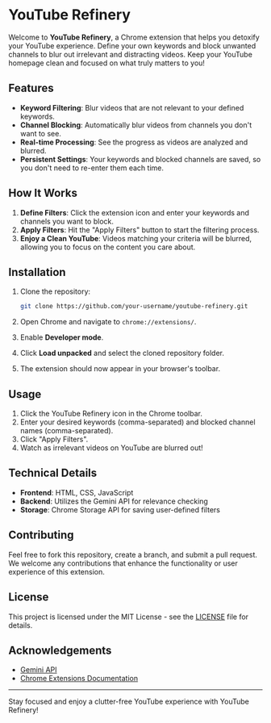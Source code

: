 # YouTube Refinery

Welcome to **YouTube Refinery**, a Chrome extension that helps you detoxify your YouTube experience. Define your own keywords and block unwanted channels to blur out irrelevant and distracting videos. Keep your YouTube homepage clean and focused on what truly matters to you!

## Features

- **Keyword Filtering**: Blur videos that are not relevant to your defined keywords.
- **Channel Blocking**: Automatically blur videos from channels you don't want to see.
- **Real-time Processing**: See the progress as videos are analyzed and blurred.
- **Persistent Settings**: Your keywords and blocked channels are saved, so you don't need to re-enter them each time.

## How It Works

1. **Define Filters**: Click the extension icon and enter your keywords and channels you want to block.
2. **Apply Filters**: Hit the "Apply Filters" button to start the filtering process.
3. **Enjoy a Clean YouTube**: Videos matching your criteria will be blurred, allowing you to focus on the content you care about.

## Installation

1. Clone the repository:
    ```bash
    git clone https://github.com/your-username/youtube-refinery.git
    ```

2. Open Chrome and navigate to `chrome://extensions/`.

3. Enable **Developer mode**.

4. Click **Load unpacked** and select the cloned repository folder.

5. The extension should now appear in your browser's toolbar.

## Usage

1. Click the YouTube Refinery icon in the Chrome toolbar.
2. Enter your desired keywords (comma-separated) and blocked channel names (comma-separated).
3. Click "Apply Filters".
4. Watch as irrelevant videos on YouTube are blurred out!

## Technical Details

- **Frontend**: HTML, CSS, JavaScript
- **Backend**: Utilizes the Gemini API for relevance checking
- **Storage**: Chrome Storage API for saving user-defined filters

## Contributing

Feel free to fork this repository, create a branch, and submit a pull request. We welcome any contributions that enhance the functionality or user experience of this extension.

## License

This project is licensed under the MIT License - see the [LICENSE](LICENSE) file for details.

## Acknowledgements

- [Gemini API](https://developers.google.com/gemini)
- [Chrome Extensions Documentation](https://developer.chrome.com/docs/extensions/)

---

Stay focused and enjoy a clutter-free YouTube experience with YouTube Refinery!
